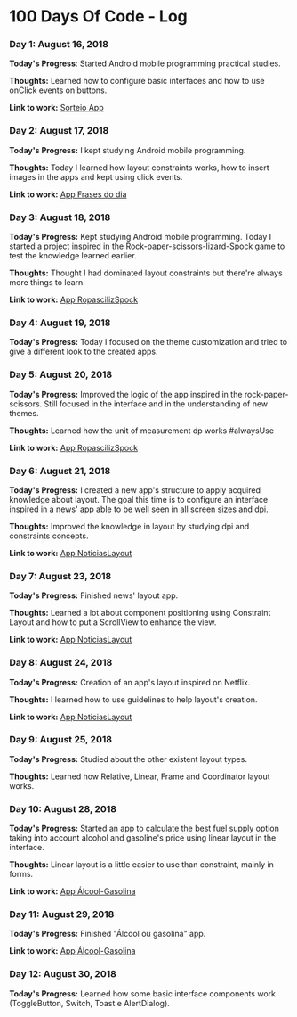 # 100 Days Of Code - Log

### Day 1: August 16, 2018

**Today's Progress**: Started Android mobile programming practical studies.

**Thoughts:** Learned how to configure basic interfaces and how to use onClick events on buttons.

**Link to work:** [Sorteio App](https://github.com/Sitalobr/estudo-android/tree/master/app-sorteio)


### Day 2: August 17, 2018

**Today's Progress:** I kept studying Android mobile programming.

**Thoughts:** Today I learned how layout constraints works, how to insert images in the apps and kept using click events.

**Link to work:** [App Frases do dia](https://github.com/Sitalobr/estudo-android/tree/master/AppFrasesdoDia)

### Day 3: August 18, 2018

**Today's Progress:** Kept studying Android mobile programming. Today I started a project inspired in the Rock-paper-scissors-lizard-Spock game to test the knowledge learned earlier.

**Thoughts:** Thought I had dominated layout constraints but there're always more things to learn.

**Link to work:** [App RopascilizSpock](https://github.com/Sitalobr/estudo-android/tree/master/RopascilizSpock)

### Day 4: August 19, 2018

**Today's Progress:** Today I focused on the theme customization and tried to give a different look to the created apps.

### Day 5: August 20, 2018

**Today's Progress:** Improved the logic of the app inspired in the rock-paper-scissors. Still focused in the interface and in the understanding of new themes.

**Thoughts:** Learned how the unit of measurement dp works #alwaysUse

**Link to work:** [App RopascilizSpock](https://github.com/Sitalobr/estudo-android/tree/master/RopascilizSpock)

### Day 6: August 21, 2018

**Today's Progress:** I created a new app's structure to apply acquired knowledge about layout. The goal this time is to configure an interface inspired in a news' app able to be well seen in all screen sizes and dpi.

**Thoughts:** Improved the knowledge in layout by studying dpi and constraints concepts.

**Link to work:** [App NoticiasLayout](https://github.com/Sitalobr/estudo-android/tree/master/AppNoticiasLayout)

### Day 7: August 23, 2018

**Today's Progress:** Finished news' layout app.

**Thoughts:** Learned a lot about component positioning using Constraint Layout and how to put a ScrollView to enhance the view.

**Link to work:** [App NoticiasLayout](https://github.com/Sitalobr/estudo-android/tree/master/AppNoticiasLayout)

### Day 8: August 24, 2018

**Today's Progress:** Creation of an app's layout inspired on Netflix.

**Thoughts:** I learned how to use guidelines to help layout's creation.

**Link to work:** [App NoticiasLayout](https://github.com/Sitalobr/estudo-android/tree/master/AppLayoutNetflix)

### Day 9: August 25, 2018

**Today's Progress:** Studied about the other existent layout types.

**Thoughts:** Learned how Relative, Linear, Frame and Coordinator layout works.

### Day 10: August 28, 2018

**Today's Progress:** Started an app to calculate the best fuel supply option taking into account alcohol and gasoline's price using linear layout in the interface.

**Thoughts:** Linear layout is a little easier to use than constraint, mainly in forms.

**Link to work:** [App Álcool-Gasolina](https://github.com/Sitalobr/estudo-android/tree/master/AppAlcoolGasolina)

### Day 11: August 29, 2018

**Today's Progress:** Finished "Álcool ou gasolina" app.

**Link to work:** [App Álcool-Gasolina](https://github.com/Sitalobr/estudo-android/tree/master/AppAlcoolGasolina)

### Day 12: August 30, 2018

**Today's Progress:** Learned how some basic interface components work (ToggleButton, Switch, Toast e AlertDialog).